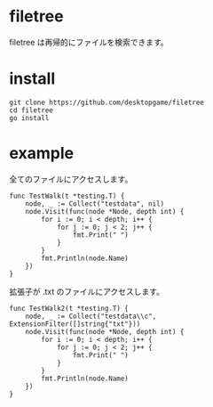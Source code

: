 # filetree
filetree は再帰的にファイルを検索できます。

# install
````
git clone https://github.com/desktopgame/filetree
cd filetree
go install
````

# example
全てのファイルにアクセスします。
````
func TestWalk(t *testing.T) {
	node, _ := Collect("testdata", nil)
	node.Visit(func(node *Node, depth int) {
		for i := 0; i < depth; i++ {
			for j := 0; j < 2; j++ {
				fmt.Print(" ")
			}
		}
		fmt.Println(node.Name)
	})
}
````

拡張子が .txt のファイルにアクセスします。
````
func TestWalk2(t *testing.T) {
	node, _ := Collect("testdata\\c", ExtensionFilter([]string{"txt"}))
	node.Visit(func(node *Node, depth int) {
		for i := 0; i < depth; i++ {
			for j := 0; j < 2; j++ {
				fmt.Print(" ")
			}
		}
		fmt.Println(node.Name)
	})
}
````